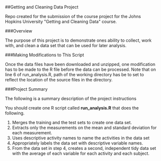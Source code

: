 ##Getting and Cleaning Data Project


Repo created for the submission of the course project for the Johns Hopkins University "Getting and Cleaning Data" course.

###Overview

The purpose of this project is to demonstrate ones ability to collect, work with, and clean a data set that can be used for later analysis.

###Making Modifications to This Script

Once the data files have been downloaded and unzipped, one modification has to be made to the R file before the data can be processed. 
Note that on line 6 of run_analysis.R, path of the working directory has be to set to reflect the location of the source files in the directory.

###Project Summary

The following is a summary description of the project instructions

You should create one R script called **run_analysis.R** that does the following.

1. Merges the training and the test sets to create one data set.
2. Extracts only the measurements on the mean and standard deviation for each measurement.
3. Uses descriptive activity names to name the activities in the data set
4. Appropriately labels the data set with descriptive variable names.
5. From the data set in step 4, creates a second, independent tidy data set with the average of each variable for each activity and each subject.
